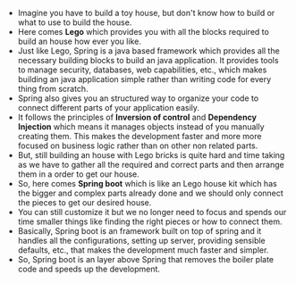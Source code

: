 - Imagine you have to build a toy house, but don't know how to build or what to use to build the house. 
- Here comes **Lego** which provides you with all the blocks required to build an house how ever you like.
- Just like Lego, Spring is a java based framework which provides all the necessary building blocks to build an java application. It provides tools to manage security, databases, web capabilities, etc., which makes building an java application simple rather than writing code for every thing from scratch.
- Spring also gives you an structured way to organize your code to connect different parts of your application easily.
- It follows the principles of **Inversion of control** and **Dependency Injection** which means it manages objects instead of you manually creating them. This makes the development faster and more more focused on business logic rather than on other non related parts.
- But, still building an house with Lego bricks is quite hard and time taking as we have to gather all the required and correct parts and then arrange them in a order to get our house. 
- So, here comes **Spring boot** which is like an Lego house kit which has the bigger and complex parts already done and we should only connect the pieces to get our desired house.
- You can still customize it but we no longer need to focus and spends our time smaller things like finding the right pieces or how to connect them.
- Basically, Spring boot is an framework built on top of spring and it handles all the configurations, setting up server, providing sensible defaults, etc., that makes the development much faster and simpler.
- So, Spring boot is an layer above Spring that removes the boiler plate code and speeds up the development.